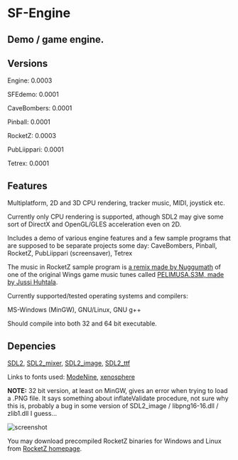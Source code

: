 # SF-Engine
## Demo / game engine.

## Versions

Engine: 0.0003

SFEdemo: 0.0001

CaveBombers: 0.0001

Pinball: 0.0001

RocketZ: 0.0003

PubLiippari: 0.0001

Tetrex: 0.0001

## Features

Multiplatform, 2D and 3D CPU rendering, tracker music, MIDI, joystick etc.

Currently only CPU rendering is supported, athough SDL2 may give some sort of DirectX and OpenGL/GLES acceleration even on 2D.

Includes a demo of various engine features and a few sample programs that are supposed to be separate projects some day: CaveBombers, Pinball, RocketZ, PubLiippari (screensaver), Tetrex

The music in RocketZ sample program is [a remix made by Nuggumath](https://www.youtube.com/watch?v=o3TkUdJ8NlA) of one of the original Wings game music tunes called [PELIMUSA.S3M, made by Jussi Huhtala](https://www.youtube.com/watch?v=XKs5mkEpWuU).

Currently supported/tested operating systems and compilers:

MS-Windows (MinGW), GNU/Linux, GNU g++

Should compile into both 32 and 64 bit executable.

## Depencies

[SDL2](https://www.libsdl.org/download-2.0.php), [SDL2_mixer](https://www.libsdl.org/projects/SDL_mixer/), [SDL2_image](https://www.libsdl.org/projects/SDL_image/), [SDL2_ttf](https://www.libsdl.org/projects/SDL_ttf/)

Links to fonts used: [ModeNine](https://www.fontspace.com/grudnuk-creations/modenine), [xenosphere](https://www.fontspace.com/darrell-flood/xenosphere)

**NOTE:** 32 bit version, at least on MinGW, gives an error when trying to load a .PNG file. It says something about inflateValidate procedure, not sure why this is, probably a bug in some version of SDL2_image / libpng16-16.dll / zlib1.dll I guess...

![screenshot](http://titanix.net/~japek/archive/RocketZ_0.0001.png)

You may download precompiled RocketZ binaries for Windows and Linux from [RocketZ homepage](http://titanix.net/~japek/rocketz/).
